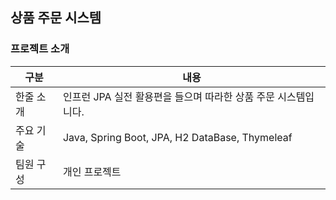 ## 상품 주문 시스템

### 프로젝트 소개
|구분|내용| 
|------|---|
|한줄 소개|인프런 JPA 실전 활용편을 들으며 따라한 상품 주문 시스템입니다. |
|주요 기술| Java, Spring Boot, JPA, H2 DataBase, Thymeleaf|
|팀원 구성|개인 프로젝트|

